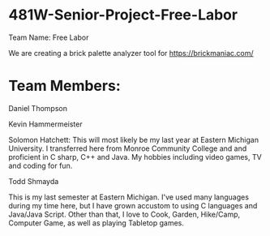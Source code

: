 # 481W-Senior-Project-Free-Labor

Team Name: Free Labor

We are creating a brick palette analyzer tool for https://brickmaniac.com/

# Team Members:

Daniel Thompson

Kevin Hammermeister

Solomon Hatchett: 
This will most likely be my last year at Eastern Michigan University. I transferred here from Monroe Community College and and proficient in C sharp, C++ and Java. My hobbies including video games, TV and coding for fun.

Todd Shmayda

This is my last semester at Eastern Michigan. I've used many languages during my time here, but I have grown accustom to using C languages and Java/Java Script.
Other than that, I love to Cook, Garden, Hike/Camp, Computer Game, as well as playing Tabletop games.
